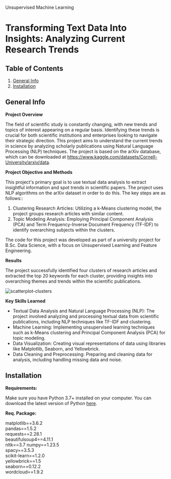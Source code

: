 Unsupervised Machine Learning 
# Transforming Text Data Into Insights: Analyzing Current Research Trends


## Table of Contents
1. [General Info](#General-Info)
2. [Installation](#Installation)


## General Info

**Project Overview** 

The field of scientific study is constantly changing, with new trends and topics of interest appearing on a regular basis. Identifying these trends is crucial for both scientific institutions and enterprises looking to navigate their strategic direction. This project aims to understand the current trends in science by analyzing scholarly publications using Natural Language Processing (NLP) techniques. The project is based on the arXiv database, which can be downloaded at https://www.kaggle.com/datasets/Cornell-University/arxiv/data. 


**Project Objective and Methods**

This project's primary goal is to use textual data analysis to extract insightful information and spot trends in scientific papers. The project uses NLP algorithms on the arXiv dataset in order to do this. The key steps are as follows::

1. Clustering Research Articles: Utilizing a k-Means clustering model, the project groups research articles with similar content.
2. Topic Modeling Analysis: Employing Principal Component Analysis (PCA) and Term Frequency-Inverse Document Frequency (TF-IDF) to identify overarching subjects within the clusters.

The code for this project was developed as part of a university project for B.Sc. Data Science, with a focus on Unsupervised Learning and Feature Engineering.


**Results**

The project successfully identified four clusters of research articles and extracted the top 20 keywords for each cluster, providing insights into overarching themes and trends within the scientific publications.

![scatterplot-clusters](https://github.com/Kathrin-92/Unsupervised-ML-Trends-in-Science-DLBDSMLUSL01/assets/71875232/12598f39-6a2f-4bc1-bcd3-0dbcdc9c5da9)

**Key Skills Learned**

* Textual Data Analysis and Natural Language Processing (NLP): The project involved analyzing and processing textual data from scientific publications, including NLP techniques like TF-IDF and clustering.
* Machine Learning: Implementing unsupervised learning techniques such as k-Means clustering and Principal Component Analysis (PCA) for topic modeling.
* Data Visualization: Creating visual representations of data using libraries like Matplotlib, Seaborn, and Yellowbrick.
* Data Cleaning and Preprocessing: Preparing and cleaning data for analysis, including handling missing data and noise.


## Installation

**Requirements:** 

Make sure you have Python 3.7+ installed on your computer. You can download the latest version of Python [here](https://www.python.org/downloads/). 


**Req. Package:**

matplotlib==3.6.2 <br>
pandas==1.5.2 <br>
requests==2.28.1 <br>
beautifulsoup4==4.11.1 <br>
nltk==3.7
numpy==1.23.5 <br>
spacy==3.5.3 <br>
scikit-learn==1.2.0 <br>
yellowbrick==1.5 <br>
seaborn==0.12.2 <br>
wordcloud==1.9.2 <br>
 
